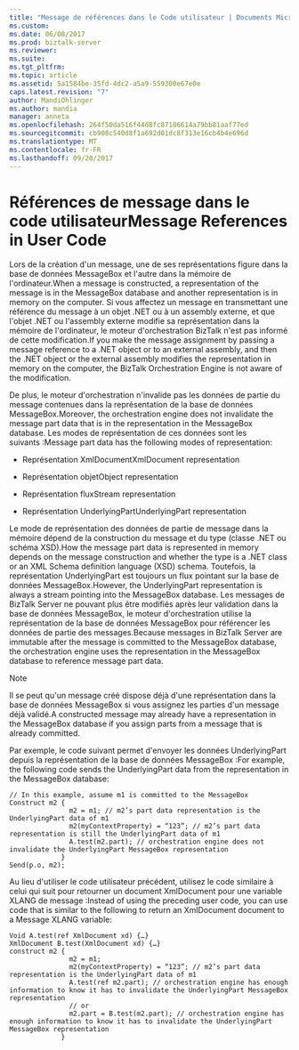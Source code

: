 ```yaml
---
title: "Message de références dans le Code utilisateur | Documents Microsoft"
ms.custom: 
ms.date: 06/08/2017
ms.prod: biztalk-server
ms.reviewer: 
ms.suite: 
ms.tgt_pltfrm: 
ms.topic: article
ms.assetid: 5a1584be-35fd-4dc2-a5a9-559300e67e0e
caps.latest.revision: "7"
author: MandiOhlinger
ms.author: mandia
manager: anneta
ms.openlocfilehash: 264f50da516f44d8fc87186614a79bb81aaf77ed
ms.sourcegitcommit: cb908c540d8f1a692d01dc8f313e16cb4b4e696d
ms.translationtype: MT
ms.contentlocale: fr-FR
ms.lasthandoff: 09/20/2017
---
```

# <a name="message-references-in-user-code"></a><span data-ttu-id="301ec-102">Références de message dans le code utilisateur</span><span class="sxs-lookup"><span data-stu-id="301ec-102">Message References in User Code</span></span>
<span data-ttu-id="301ec-103">Lors de la création d'un message, une de ses représentations figure dans la base de données MessageBox et l'autre dans la mémoire de l'ordinateur.</span><span class="sxs-lookup"><span data-stu-id="301ec-103">When a message is constructed, a representation of the message is in the MessageBox database and another representation is in memory on the computer.</span></span> <span data-ttu-id="301ec-104">Si vous affectez un message en transmettant une référence du message à un objet .NET ou à un assembly externe, et que l'objet .NET ou l'assembly externe modifie sa représentation dans la mémoire de l'ordinateur, le moteur d'orchestration BizTalk n'est pas informé de cette modification.</span><span class="sxs-lookup"><span data-stu-id="301ec-104">If you make the message assignment by passing a message reference to a .NET object or to an external assembly, and then the .NET object or the external assembly modifies the representation in memory on the computer, the BizTalk Orchestration Engine is not aware of the modification.</span></span>  
  
 <span data-ttu-id="301ec-105">De plus, le moteur d'orchestration n'invalide pas les données de partie du message contenues dans la représentation de la base de données MessageBox.</span><span class="sxs-lookup"><span data-stu-id="301ec-105">Moreover, the orchestration engine does not invalidate the message part data that is in the representation in the MessageBox database.</span></span> <span data-ttu-id="301ec-106">Les modes de représentation de ces données sont les suivants :</span><span class="sxs-lookup"><span data-stu-id="301ec-106">Message part data has the following modes of representation:</span></span>  
  
-   <span data-ttu-id="301ec-107">Représentation XmlDocument</span><span class="sxs-lookup"><span data-stu-id="301ec-107">XmlDocument representation</span></span>  
  
-   <span data-ttu-id="301ec-108">Représentation objet</span><span class="sxs-lookup"><span data-stu-id="301ec-108">Object representation</span></span>  
  
-   <span data-ttu-id="301ec-109">Représentation flux</span><span class="sxs-lookup"><span data-stu-id="301ec-109">Stream representation</span></span>  
  
-   <span data-ttu-id="301ec-110">Représentation UnderlyingPart</span><span class="sxs-lookup"><span data-stu-id="301ec-110">UnderlyingPart representation</span></span>  
  
 <span data-ttu-id="301ec-111">Le mode de représentation des données de partie de message dans la mémoire dépend de la construction du message et du type (classe .NET ou schéma XSD).</span><span class="sxs-lookup"><span data-stu-id="301ec-111">How the message part data is represented in memory depends on the message construction and whether the type is a .NET class or an XML Schema definition language (XSD) schema.</span></span> <span data-ttu-id="301ec-112">Toutefois, la représentation UnderlyingPart est toujours un flux pointant sur la base de données MessageBox.</span><span class="sxs-lookup"><span data-stu-id="301ec-112">However, the UnderlyingPart representation is always a stream pointing into the MessageBox database.</span></span> <span data-ttu-id="301ec-113">Les messages de BizTalk Server ne pouvant plus être modifiés après leur validation dans la base de données MessageBox, le moteur d'orchestration utilise la représentation de la base de données MessageBox pour référencer les données de partie des messages.</span><span class="sxs-lookup"><span data-stu-id="301ec-113">Because messages in BizTalk Server are immutable after the message is committed to the MessageBox database, the orchestration engine uses the representation in the MessageBox database to reference message part data.</span></span>  
  
> [!NOTE]
>  <span data-ttu-id="301ec-114">Il se peut qu'un message créé dispose déjà d'une représentation dans la base de données MessageBox si vous assignez les parties d'un message déjà validé.</span><span class="sxs-lookup"><span data-stu-id="301ec-114">A constructed message may already have a representation in the MessageBox database if you assign parts from a message that is already committed.</span></span>  
  
 <span data-ttu-id="301ec-115">Par exemple, le code suivant permet d'envoyer les données UnderlyingPart depuis la représentation de la base de données MessageBox :</span><span class="sxs-lookup"><span data-stu-id="301ec-115">For example, the following code sends the UnderlyingPart data from the representation in the MessageBox database:</span></span>  
  
```  
// In this example, assume m1 is committed to the MessageBox  
Construct m2 {   
               m2 = m1; // m2’s part data representation is the UnderlyingPart data of m1  
               m2(myContextProperty) = “123”; // m2’s part data representation is still the UnderlyingPart data of m1  
               A.test(m2.part); // orchestration engine does not invalidate the UnderlyingPart MessageBox representation  
             }  
Send(p.o, m2);  
```  
  
 <span data-ttu-id="301ec-116">Au lieu d'utiliser le code utilisateur précédent, utilisez le code similaire à celui qui suit pour retourner un document XmlDocument pour une variable XLANG de message :</span><span class="sxs-lookup"><span data-stu-id="301ec-116">Instead of using the preceding user code, you can use code that is similar to the following to return an XmlDocument document to a Message XLANG variable:</span></span>  
  
```  
Void A.test(ref XmlDocument xd) {…}  
XmlDocument B.test(XmlDocument xd) {…}  
construct m2 {  
               m2 = m1;  
               m2(myContextProperty) = “123”; // m2’s part data representation is the UnderlyingPart data of m1  
               A.test(ref m2.part); // orchestration engine has enough information to know it has to invalidate the UnderlyingPart MessageBox representation  
               // or  
               m2.part = B.test(m2.part); // orchestration engine has enough information to know it has to invalidate the UnderlyingPart MessageBox representation  
             }  
```